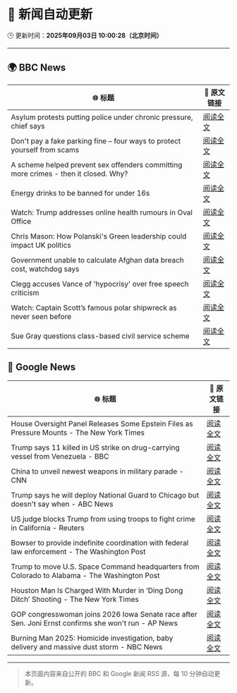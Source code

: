 # 🧠 新闻自动更新

🕒 更新时间：**2025年09月03日 10:00:28（北京时间）**

---

## 🌍 BBC News

| 🌐 标题 | 🔗 原文链接 |
|--------|-------------|
| Asylum protests putting police under chronic pressure, chief says | [阅读全文](https://www.bbc.com/news/articles/c6272r550w3o?at_medium=RSS&at_campaign=rss) |
| Don't pay a fake parking fine – four ways to protect yourself from scams | [阅读全文](https://www.bbc.com/news/articles/cn8438ngpe1o?at_medium=RSS&at_campaign=rss) |
| A scheme helped prevent sex offenders committing more crimes - then it closed. Why? | [阅读全文](https://www.bbc.com/news/articles/cgqnqzkg83jo?at_medium=RSS&at_campaign=rss) |
| Energy drinks to be banned for under 16s | [阅读全文](https://www.bbc.com/news/articles/c707074qdnko?at_medium=RSS&at_campaign=rss) |
| Watch: Trump addresses online health rumours in Oval Office | [阅读全文](https://www.bbc.com/news/videos/c62724wdxzwo?at_medium=RSS&at_campaign=rss) |
| Chris Mason: How Polanski's Green leadership could impact UK politics | [阅读全文](https://www.bbc.com/news/articles/c9d0d32q0eno?at_medium=RSS&at_campaign=rss) |
| Government unable to calculate Afghan data breach cost, watchdog says | [阅读全文](https://www.bbc.com/news/articles/cm2k25dx1z3o?at_medium=RSS&at_campaign=rss) |
| Clegg accuses Vance of 'hypocrisy' over free speech criticism | [阅读全文](https://www.bbc.com/news/articles/c2l7lg84780o?at_medium=RSS&at_campaign=rss) |
| Watch: Captain Scott’s famous polar shipwreck as never seen before | [阅读全文](https://www.bbc.com/news/articles/cpwyvyqkx9yo?at_medium=RSS&at_campaign=rss) |
| Sue Gray questions class-based civil service scheme | [阅读全文](https://www.bbc.com/news/articles/cd7y7jln1l8o?at_medium=RSS&at_campaign=rss) |

## 📰 Google News

| 🌐 标题 | 🔗 原文链接 |
|--------|-------------|
| House Oversight Panel Releases Some Epstein Files as Pressure Mounts - The New York Times | [阅读全文](https://news.google.com/rss/articles/CBMikwFBVV95cUxNc2VkQWtKYXRUa282WWFEZmxlM0FabHBnS1M1YXotcEFISHNHTVlLTDVFMHlvWjhNb1BXOG5MQnBVNHFmUmUwVUtsNldOYVhwRHhZMjR3bGthY3NaeTJ6aHBrYWNQNG93QmhSdWtzSVFmOU9HcXdXb1d2VnJkRXdXRWJSdFdCN1k2angzdXJSRENpQU0?oc=5) |
| Trump says 11 killed in US strike on drug-carrying vessel from Venezuela - BBC | [阅读全文](https://news.google.com/rss/articles/CBMiWkFVX3lxTE1fcm9jNDJTeGhaczhWTERVakoyQ1UzSlhDakh5aXhDMzF3Wl8zQW1jZUY4cU42dlN5aER4X1NoNUYyMDM1anJfeG5sQWtfTThTdEpielRxSFpJd9IBX0FVX3lxTFBOSmV1RmVpVFJpOXB4aWxubUhmc29CN1FnVUFEck5keURrUzJwWmpKemZzR0xXbVI5NElGV0tuUGYwdXV4d3daNkJJZFVNUWpXRWdWeElVcmtIc0xkbDhB?oc=5) |
| China to unveil newest weapons in military parade - CNN | [阅读全文](https://news.google.com/rss/articles/CBMijwFBVV95cUxQV3JKRzVFMy0ySDNLN0JjTng2MXVLRXVnMW1JMFpvdFJzM20xOWlPai1tN3ZKNmFsZjFHTE05dnAtLXRmcDQtOFZZN3VuM2hFd3FTNEZ0QU1paFdzOWhaV2JfU1FQcU1uc1U5QlJBY1hUcUR5REZYRWh1c3EwRUpmZ0J1QTJNbXNMbExXT21kUQ?oc=5) |
| Trump says he will deploy National Guard to Chicago but doesn't say when - ABC News | [阅读全文](https://news.google.com/rss/articles/CBMiogFBVV95cUxQQk5Wd3NveFJSSzA2c2pOZ0Z3UU9qNVVIb0xpb05TWVNXVmZ0cnoxR3hUZEtTZzZtS3AzTzdWaDRPYXJic3VCWUtnUUdEWHlnZ3VrTVdkNlFWb2kxeE05Uk5fMUwtNWk5OG9FVlA3TzZuc1d2T2ViLUtTZk93RnkwRlJCeGRTTDZ1bHhQVzZjUjRBQnMtUUREVHQ2Z1FFdGZvMEHSAacBQVVfeXFMTjU0bHhzVzlqMG1wNkZEb1M0R2RTSEE0ZnFXakZESmdRVG1xeXZUbnFnZkZlTUtOekZUMG5ncF9KUGxCcGlEZWlsaXJ4RnBnODQtbUV0ek1VNkFUckJoc2s2R0xNTHFCT0NUa0FzX29ITnFWV05acHNKY3VIVjJhV1p4bEdtMGo5b3F6V3pxSkJJcTNraWc5WXdMQTZzN01EenpRTWdhWVU?oc=5) |
| US judge blocks Trump from using troops to fight crime in California - Reuters | [阅读全文](https://news.google.com/rss/articles/CBMirwFBVV95cUxOU001VndHemVtWmpma0syd3BwNFowLVBtSkFPV1BpUmhjd3VhWUY0aFFldW5MYUhGYUdPX3lwTkREQ282XzRMWk95QVRSTjhISHRNdlU2ZnUxdjFGUHA3a2RoRjBoaGdDWkcwcHpTazZjaHM5WnhLdlFhVnd2aVFkdk0ybjlOczB4T2xULVpzWjhuNDgzSDNxNTRkMlpvcVE0aEE4emlhRm9NcDJRbjNZ?oc=5) |
| Bowser to provide indefinite coordination with federal law enforcement - The Washington Post | [阅读全文](https://news.google.com/rss/articles/CBMiogFBVV95cUxOSlliT2lnaVlVRmZnLXp2dW5PM2toaThsdmFSYUQ2emltLTN1bDhIdVFCeEc5NXRZa09acUQ3bkhxUzVTYVVzZlBqYWNJNi0tSU5hRjYtMExkQlBKRXdiX3FvX2VGbVZLcHRCV0tJMm9fUUUzWFFqX3VwOHo2N3RnTUZZVHBzNTljcEFoMER1VGN2bVlnQnVEeS1CTEExakpSWXc?oc=5) |
| Trump to move U.S. Space Command headquarters from Colorado to Alabama - The Washington Post | [阅读全文](https://news.google.com/rss/articles/CBMikgFBVV95cUxOYTJERXFfRmJyS0NBS25ua3VBTFlwRElKaFYzODFidkZYRmRnSW1IbGhWTW14d0lVNWtVbHN0RXFlaTRYZnBhVkdnR2ZxclNLSkZYdC1WOXpBSG1qM1FOTHJsWnlpVXFMaF9GYVhQOXFNVFA4YkcybDlodnZhY0xJSHU2ZUZtaFFRYUhCUkNhTGNHdw?oc=5) |
| Houston Man Is Charged With Murder in ‘Ding Dong Ditch’ Shooting - The New York Times | [阅读全文](https://news.google.com/rss/articles/CBMihAFBVV95cUxQQWwtcDlwWWc3VlVCcFlRZmNKdFNSbUxYZHAxSVZRUnVhZWpEV2RRazBBZV9KZG9OM0t4UTZXVlJaMmdIaktMb1VYNFNpS19SY0thLTJaS0hrMDJ0WkZLWXNRc29OaC1YWWhoQUozM3JObEI1ZUhaYWJNVFl1ZUZTVmJnYlA?oc=5) |
| GOP congresswoman joins 2026 Iowa Senate race after Sen. Joni Ernst confirms she won't run - AP News | [阅读全文](https://news.google.com/rss/articles/CBMilgFBVV95cUxOZ3dVajVFeVhPcndFZG5CLVJINjVqbU9pT0ZBNWdLOUtEeExlYXZKSFFLRTlEaUZaYU9jQkhPYlFsYnNRRVY1VEVfd2FwS1dEWjQyZ0ZtU0w3T2RheDhaNTJBeFAxSVp2VnQ1VFlzSnZId00zN205XzNWNS1IWlI2ZmZTSVR3c2NZbHU0NV9TaFBjSEplVHc?oc=5) |
| Burning Man 2025: Homicide investigation, baby delivery and massive dust storm - NBC News | [阅读全文](https://news.google.com/rss/articles/CBMizwFBVV95cUxPT2ZSXzlycks4ZXZidHNyX1RKSENRNm5STThzSlNoXzFkSkYtczF2RDkzVGJnTmZ3clZ6Sy1SbkNpRktRQUZXV04yX3dtMnY0RVFaTFdUUi1lSEh0aHBpeTNkUGphMHJnVU9YdXZ0bE5YU0FjNU9hblRDMkZ3QUNnM2tVdHVKR0NxNW5CdjNZS1RFYUxHSExsMEw2Y18yQmtSTFdFbWROVnhyQjdwaFBfQmxseEFtVkpfdFJNMG5LYUlKdkJJbjl0V2tDdFYzZ2fSAVZBVV95cUxOUVRieFFrbHJFX1hCNDZCUW9rVTNlWGJpZjZ4VVlQOTJVUE9SckNSazdPdWpDNmNqejd2b2FWcW5fR28tLVhlZmsxdlhOaGFWSndHdlBkdw?oc=5) |

---
> 本页面内容来自公开的 BBC 和 Google 新闻 RSS 源，每 10 分钟自动更新。